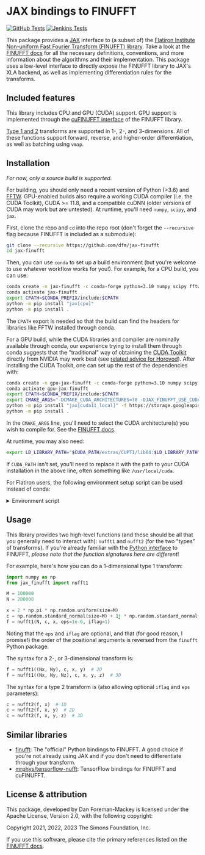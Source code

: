 # JAX bindings to FINUFFT

[![GitHub Tests](https://github.com/flatironinstitute/jax-finufft/actions/workflows/tests.yml/badge.svg)](https://github.com/flatironinstitute/jax-finufft/actions/workflows/tests.yml)
[![Jenkins Tests](https://jenkins.flatironinstitute.org/buildStatus/icon?job=jax-finufft%2Fmain&subject=Jenkins%20Tests)](https://jenkins.flatironinstitute.org/job/jax-finufft/job/main/)

This package provides a [JAX](https://github.com/google/jax) interface to (a
subset of) the [Flatiron Institute Non-uniform Fast Fourier Transform (FINUFFT)
library](https://github.com/flatironinstitute/finufft). Take a look at the
[FINUFFT docs](https://finufft.readthedocs.io) for all the necessary
definitions, conventions, and more information about the algorithms and their
implementation. This package uses a low-level interface to directly expose the
FINUFFT library to JAX's XLA backend, as well as implementing differentiation
rules for the transforms.

## Included features

This library includes CPU and GPU (CUDA) support. GPU support is implemented
through the [cuFINUFFT interface](https://finufft.readthedocs.io/en/latest/c_gpu.html)
of the FINUFFT library.

[Type 1 and 2](https://finufft.readthedocs.io/en/latest/math.html) transforms
are supported in 1-, 2-, and 3-dimensions. All of these functions support
forward, reverse, and higher-order differentiation, as well as batching using
`vmap`.

## Installation

_For now, only a source build is supported._

For building, you should only need a recent version of Python (>3.6) and
[FFTW](https://www.fftw.org/). GPU-enabled builds also require a working CUDA
compiler (i.e. the CUDA Toolkit), CUDA >= 11.8, and a compatible cuDNN (older versions of CUDA may work but
are untested). At runtime, you'll need `numpy`, `scipy`, and `jax`.

First, clone the repo and `cd` into the repo root (don't forget the `--recursive` flag because FINUFFT is included as a submodule):
```bash
git clone --recursive https://github.com/dfm/jax-finufft
cd jax-finufft
```

Then, you can use `conda` to set up a build environment (but you're welcome to
use whatever workflow works for you!). For example, for a CPU build, you can use:

```bash
conda create -n jax-finufft -c conda-forge python=3.10 numpy scipy fftw cxx-compiler
conda activate jax-finufft
export CPATH=$CONDA_PREFIX/include:$CPATH
python -m pip install "jax[cpu]"
python -m pip install .
```

The `CPATH` export is needed so that the build can find the headers for libraries like FFTW installed through conda.

For a GPU build, while the CUDA libraries and compiler are nominally available through conda,
our experience trying to install them through conda suggests that the "traditional"
way of obtaining the [CUDA Toolkit](https://developer.nvidia.com/cuda-downloads) directly
from NVIDIA may work best (see [related advice for Horovod](https://horovod.readthedocs.io/en/stable/conda_include.html)). After installing the CUDA Toolkit, one can set up the rest of the dependencies with:

```bash
conda create -n gpu-jax-finufft -c conda-forge python=3.10 numpy scipy fftw 'gxx<12'
conda activate gpu-jax-finufft
export CPATH=$CONDA_PREFIX/include:$CPATH
export CMAKE_ARGS="-DCMAKE_CUDA_ARCHITECTURES=70 -DJAX_FINUFFT_USE_CUDA=ON"
python -m pip install "jax[cuda11_local]" -f https://storage.googleapis.com/jax-releases/jax_cuda_releases.html
python -m pip install .
```

In the `CMAKE_ARGS` line, you'll need to select the CUDA architecture(s) you wish to compile for. See the [FINUFFT docs](https://finufft.readthedocs.io/en/latest/install_gpu.html#cmake-installation).

At runtime, you may also need:
```bash
export LD_LIBRARY_PATH="$CUDA_PATH/extras/CUPTI/lib64:$LD_LIBRARY_PATH"
```
If `CUDA_PATH` isn't set, you'll need to replace it with the path to your CUDA installation in the above line, often something like `/usr/local/cuda`.

For Flatiron users, the following environment setup script can be used instead of conda:
<details>
<summary>Environment script</summary>

```bash
ml modules/2.2
ml gcc
ml python/3.11
ml fftw
ml cuda/11
ml cudnn
ml nccl

export LD_LIBRARY_PATH=$CUDA_HOME/extras/CUPTI/lib64:$LD_LIBRARY_PATH
export CMAKE_ARGS="-DCMAKE_CUDA_ARCHITECTURES=60;70;80;90 -DJAX_FINUFFT_USE_CUDA=ON"
```
</details>

## Usage

This library provides two high-level functions (and these should be all that you
generally need to interact with): `nufft1` and `nufft2` (for the two "types" of
transforms). If you're already familiar with the [Python
interface](https://finufft.readthedocs.io/en/latest/python.html) to FINUFFT,
_please note that the function signatures here are different_!

For example, here's how you can do a 1-dimensional type 1 transform:

```python
import numpy as np
from jax_finufft import nufft1

M = 100000
N = 200000

x = 2 * np.pi * np.random.uniform(size=M)
c = np.random.standard_normal(size=M) + 1j * np.random.standard_normal(size=M)
f = nufft1(N, c, x, eps=1e-6, iflag=1)
```

Noting that the `eps` and `iflag` are optional, and that (for good reason, I
promise!) the order of the positional arguments is reversed from the `finufft`
Python package.

The syntax for a 2-, or 3-dimensional transform is:

```python
f = nufft1((Nx, Ny), c, x, y)  # 2D
f = nufft1((Nx, Ny, Nz), c, x, y, z)  # 3D
```

The syntax for a type 2 transform is (also allowing optional `iflag` and `eps`
parameters):

```python
c = nufft2(f, x)  # 1D
c = nufft2(f, x, y)  # 2D
c = nufft2(f, x, y, z)  # 3D
```

## Similar libraries

- [finufft](https://finufft.readthedocs.io/en/latest/python.html): The
  "official" Python bindings to FINUFFT. A good choice if you're not already
  using JAX and if you don't need to differentiate through your transform.
- [mrphys/tensorflow-nufft](https://github.com/mrphys/tensorflow-nufft):
  TensorFlow bindings for FINUFFT and cuFINUFFT.

## License & attribution

This package, developed by Dan Foreman-Mackey is licensed under the Apache
License, Version 2.0, with the following copyright:

Copyright 2021, 2022, 2023 The Simons Foundation, Inc.

If you use this software, please cite the primary references listed on the
[FINUFFT docs](https://finufft.readthedocs.io/en/latest/refs.html).
